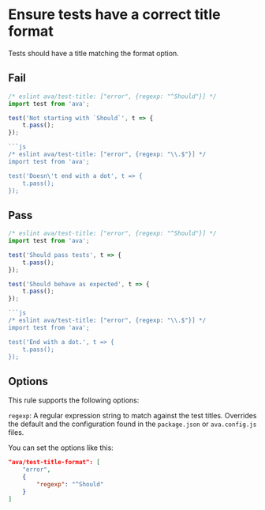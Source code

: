 # Ensure tests have a correct title format

Tests should have a title matching the format option.


## Fail

```js
/* eslint ava/test-title: ["error", {regexp: "^Should"}] */
import test from 'ava';

test('Not starting with `Should`', t => {
	t.pass();
});

```js
/* eslint ava/test-title: ["error", {regexp: "\\.$"}] */
import test from 'ava';

test('Doesn\'t end with a dot', t => {
	t.pass();
});
```


## Pass

```js
/* eslint ava/test-title: ["error", {regexp: "^Should"}] */
import test from 'ava';

test('Should pass tests', t => {
	t.pass();
});

test('Should behave as expected', t => {
	t.pass();
});

```js
/* eslint ava/test-title: ["error", {regexp: "\\.$"}] */
import test from 'ava';

test('End with a dot.', t => {
	t.pass();
});
```


## Options

This rule supports the following options:

`regexp`: A regular expression string to match against the test titles. Overrides the default and the configuration found in the `package.json` or `ava.config.js` files.

You can set the options like this:

```json
"ava/test-title-format": [
	"error",
	{
		"regexp": "^Should"
	}
]
```

